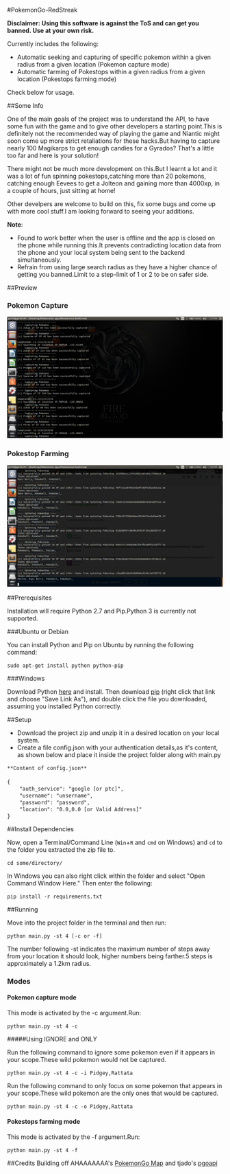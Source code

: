 #PokemonGo-RedStreak

<b>Disclaimer: Using this software is against the ToS and can get you banned. Use at your own risk.</b>

Currently includes the following:
- Automatic seeking and capturing of specific pokemon within a given radius from a given location (Pokemon capture mode)
- Automatic farming of Pokestops within a given radius from a given location (Pokestops farming mode)

Check below for usage.

##Some Info

One of the main goals of the project was to understand the API, to have some fun with the game and to give other developers a starting point.This is definitely not the recommended way of playing the game and Niantic might soon come up more strict retaliations for these hacks.But having to capture nearly 100 Magikarps to get enough candies for a Gyrados? That's a little too far and here is your solution!

There might not be much more development on this.But I learnt a lot and it was a lot of fun spinning pokestops,catching more than 20 pokemons, catching enough Eevees to get a Jolteon and gaining more than 4000xp, in a couple of hours, just sitting at home!

Other develpers are welcome to build on this, fix some bugs and come up with more cool stuff.I am looking forward to seeing your additions.

**Note**: 
- Found to work better when the user is offline and the app is closed on the phone while running this.It prevents contradicting location data from the phone and your local system being sent to the backend simultaneously.
- Refrain from using large search radius as they have a higher chance of getting you banned.Limit to a step-limit of 1 or 2 to be on safer side.

##Preview
### Pokemon Capture
![Pokemon Capture](static/Pokemon_Capture.png?raw=true "result screen")
### Pokestop Farming
![Pokestop Farming](static/Pokestop_farming.png?raw=true "result screen")

##Prerequisites

Installation will require Python 2.7 and Pip.Python 3 is currently not supported.

###Ubuntu or Debian

You can install Python and Pip on Ubuntu by running the following command:
```
sudo apt-get install python python-pip
```

###Windows

Download Python [here](https://www.python.org/ftp/python/2.7.12/python-2.7.12.amd64.msi) and install. Then download [pip](https://bootstrap.pypa.io/get-pip.py) (right click that link and choose "Save Link As"), and double click the file you downloaded, assuming you installed Python correctly.

##Setup
- Download the project zip and unzip it in a desired location on your local system.
- Create a file config.json with your authentication details,as it's content, as shown below and place it inside the project folder along with main.py
```
**Content of config.json**

{
    "auth_service": "google [or ptc]",
    "username": "unsername",
    "password": "password",
    "location": "0.0,0.0 [or Valid Address]"
}
```
##Install Dependencies

Now, open a Terminal/Command Line (```Win```+```R``` and ```cmd``` on Windows) and ```cd``` to the folder you extracted the zip file to.
```
cd some/directory/
```
In Windows you can also right click within the folder and select "Open Command Window Here."
Then enter the following:
```
pip install -r requirements.txt
```

##Running

Move into the project folder in the terminal and then run:
```
python main.py -st 4 [-c or -f]
```
The number following -st indicates the maximum number of steps away from your location it should look, higher numbers being farther.5 steps is approximately a 1.2km radius.

### Modes

#### Pokemon capture mode
This mode is activated by the -c argument.Run:

```
python main.py -st 4 -c
```

#####Using IGNORE and ONLY

Run the following command to ignore some pokemon even if it appears in your scope.These wild pokemon would not be captured.

```
python main.py -st 4 -c -i Pidgey,Rattata
```

Run the following command to only focus on some pokemon that appears in your scope.These wild pokemon are the only ones that would be captured.

```
python main.py -st 4 -c -o Pidgey,Rattata
```

#### Pokestops farming mode
This mode is activated by the -f argument.Run:

```
python main.py -st 4 -f
```

##Credits
Building off AHAAAAAAA's [PokemonGo Map](https://github.com/AHAAAAAAA/PokemonGo-Map) and tjado's [pgoapi](https://github.com/tejado/pgoapi)




